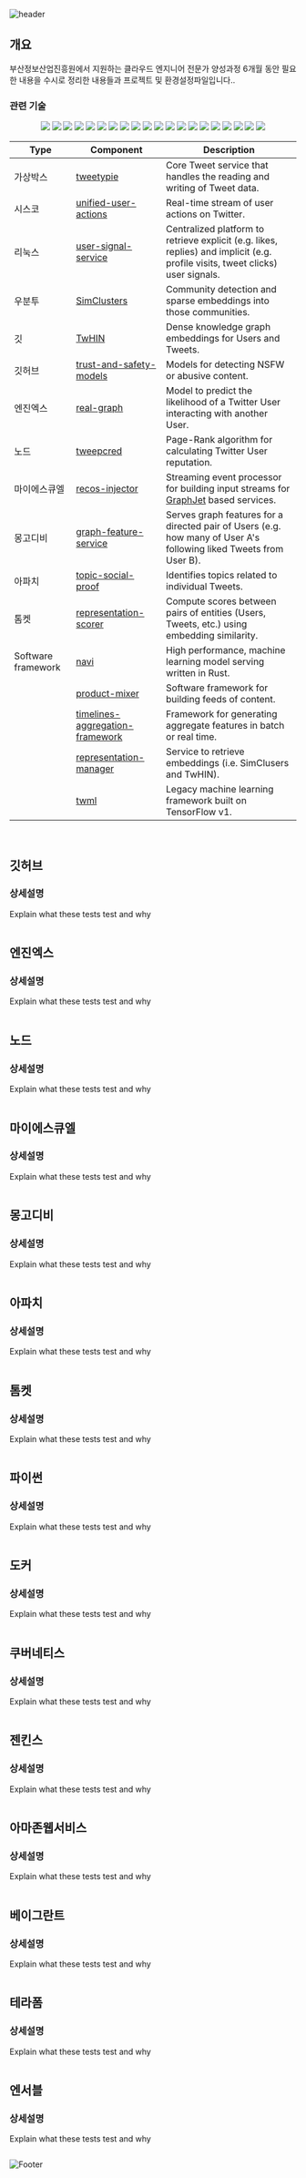 ![header](https://capsule-render.vercel.app/api?type=rounded&color=0B0B61&height=180&section=header&text=프로젝트_올빼미&fontSize=90&fontColor=D7DF01)

## 개요

부산정보산업진흥원에서 지원하는 클라우드 엔지니어 전문가 양성과정 6개월 동안 필요한 내용을 수시로 정리한 내용들과 프로젝트 및 환경설정파일입니다..

### 관련 기술

<div align="center">
    <img src="https://img.shields.io/badge/Virtualbox-183A61?style=flat&logo=virtualbox&logoColor=white" />
	<img src="https://img.shields.io/badge/Cisco-1BA0D7?style=flat&logo=Cisco&logoColor=white" />
    <img src="https://img.shields.io/badge/Linux-FCC624?style=flat&logo=Linux&logoColor=white" />
    <img src="https://img.shields.io/badge/Ubuntu-E95420?style=flat&logo=ubuntu&logoColor=white" />
    <img src="https://img.shields.io/badge/Git-F05032?style=flat&logo=git&logoColor=white" />
    <img src="https://img.shields.io/badge/Github-181717?style=flat&logo=github&logoColor=white" />
    <img src="https://img.shields.io/badge/Nginx-009639?style=flat&logo=nginx&logoColor=white" />
    <img src="https://img.shields.io/badge/Nodejs-76D04B?style=flat&logo=nodedotjs&logoColor=white" />
    <img src="https://img.shields.io/badge/Mysql-4479A1?style=flat&logo=mysql&logoColor=white" />
    <img src="https://img.shields.io/badge/Mongodb-47A248?style=flat&logo=mongodb&logoColor=white" />
    <img src="https://img.shields.io/badge/Apache-D22128?style=flat&logo=apache&logoColor=white" />
    <img src="https://img.shields.io/badge/ApacheTomcat-F8DC75?style=flat&logo=apachetomcat&logoColor=white" />
    <img src="https://img.shields.io/badge/Python-3776AB?style=flat&logo=python&logoColor=white" />
    <img src="https://img.shields.io/badge/Docker-B8DBE4?style=flat&logo=docker&logoColor=white" />
    <img src="https://img.shields.io/badge/Kubernetes-326CE5?style=flat&logo=kubernetes&logoColor=white" />
    <img src="https://img.shields.io/badge/Jenkins-B41717?style=flat&logo=jenkins&logoColor=white" />
	<img src="https://img.shields.io/badge/Amazon AWS-232F3E?style=flat&logo=Amazon AWS&logoColor=white" />
    <img src="https://img.shields.io/badge/Vagrant-F74843?style=flat&logo=Vagrant&logoColor=white" />
    <img src="https://img.shields.io/badge/Terraform-7B42BC?style=flat&logo=Terraform&logoColor=white" />
    <img src="https://img.shields.io/badge/Ansible-EE0000?style=flat&logo=Ansible&logoColor=white" />
    
    
</div>

| Type | Component | Description |
|------------|------------|------------|
| 가상박스 | [tweetypie](tweetypie/server/README.md) | Core Tweet service that handles the reading and writing of Tweet data. |
| 시스코 | [unified-user-actions](unified_user_actions/README.md) | Real-time stream of user actions on Twitter. |
| 리눅스 | [user-signal-service](user-signal-service/README.md) | Centralized platform to retrieve explicit (e.g. likes, replies) and implicit (e.g. profile visits, tweet clicks) user signals. |
| 우분투 | [SimClusters](src/scala/com/twitter/simclusters_v2/README.md) | Community detection and sparse embeddings into those communities. |
| 깃 | [TwHIN](https://github.com/twitter/the-algorithm-ml/blob/main/projects/twhin/README.md) | Dense knowledge graph embeddings for Users and Tweets. |
| 깃허브 | [trust-and-safety-models](trust_and_safety_models/README.md) | Models for detecting NSFW or abusive content. |
| 엔진엑스 | [real-graph](src/scala/com/twitter/interaction_graph/README.md) | Model to predict the likelihood of a Twitter User interacting with another User. |
| 노드 | [tweepcred](src/scala/com/twitter/graph/batch/job/tweepcred/README) | Page-Rank algorithm for calculating Twitter User reputation. |
| 마이에스큐엘 | [recos-injector](recos-injector/README.md) | Streaming event processor for building input streams for [GraphJet](https://github.com/twitter/GraphJet) based services. |
| 몽고디비 | [graph-feature-service](graph-feature-service/README.md) | Serves graph features for a directed pair of Users (e.g. how many of User A's following liked Tweets from User B). |
| 아파치 | [topic-social-proof](topic-social-proof/README.md) | Identifies topics related to individual Tweets. |
| 톰켓 | [representation-scorer](representation-scorer/README.md) | Compute scores between pairs of entities (Users, Tweets, etc.) using embedding similarity. |
| Software framework | [navi](navi/README.md) | High performance, machine learning model serving written in Rust. |
|                    | [product-mixer](product-mixer/README.md) | Software framework for building feeds of content. |
|                    | [timelines-aggregation-framework](timelines/data_processing/ml_util/aggregation_framework/README.md) | Framework for generating aggregate features in batch or real time. |
|                    | [representation-manager](representation-manager/README.md) | Service to retrieve embeddings (i.e. SimClusers and TwHIN). |
|                    | [twml](twml/README.md) | Legacy machine learning framework built on TensorFlow v1. |
 






## 깃허브

### 상세설명

Explain what these tests test and why

```

```

## 엔진엑스

### 상세설명

Explain what these tests test and why

```

```

## 노드

### 상세설명

Explain what these tests test and why

```

```

## 마이에스큐엘

### 상세설명

Explain what these tests test and why

```

```

## 몽고디비

### 상세설명

Explain what these tests test and why

```

```

## 아파치

### 상세설명

Explain what these tests test and why

```

```

## 톰켓

### 상세설명

Explain what these tests test and why

```

```

## 파이썬

### 상세설명

Explain what these tests test and why

```

```

## 도커

### 상세설명

Explain what these tests test and why

```

```

## 쿠버네티스

### 상세설명

Explain what these tests test and why

```

```

## 젠킨스

### 상세설명

Explain what these tests test and why

```

```

## 아마존웹서비스

### 상세설명

Explain what these tests test and why

```

```

## 베이그란트

### 상세설명

Explain what these tests test and why

```

```

## 테라폼

### 상세설명

Explain what these tests test and why

```

```

## 엔서블

### 상세설명

Explain what these tests test and why

```

```

![Footer](https://capsule-render.vercel.app/api?type=waving&color=auto&height=200&section=footer)
